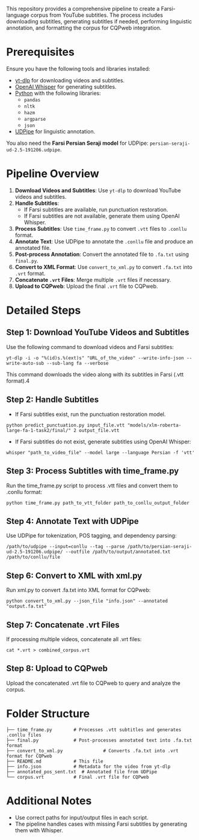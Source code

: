 
This repository provides a comprehensive pipeline to create a Farsi-language corpus from YouTube subtitles. The process includes downloading subtitles, generating subtitles if needed, performing linguistic annotation, and formatting the corpus for CQPweb integration.

# Prerequisites

Ensure you have the following tools and libraries installed:

- [yt-dlp](https://github.com/yt-dlp/yt-dlp) for downloading videos and subtitles.
- [OpenAI Whisper](https://github.com/openai/whisper) for generating subtitles.
- [Python](https://www.python.org/) with the following libraries:
  - `pandas`
  - `nltk`
  - `hazm`
  - `argparse`
  - `json`
- [UDPipe](https://ufal.mff.cuni.cz/udpipe) for linguistic annotation.

You also need the **Farsi Persian Seraji model** for UDPipe: `persian-seraji-ud-2.5-191206.udpipe`.

# Pipeline Overview

1. **Download Videos and Subtitles**: Use `yt-dlp` to download YouTube videos and subtitles.
2. **Handle Subtitles**:
   - If Farsi subtitles are available, run punctuation restoration.
   - If Farsi subtitles are not available, generate them using OpenAI Whisper.
3. **Process Subtitles**: Use `time_frame.py` to convert `.vtt` files to `.conllu` format.
4. **Annotate Text**: Use UDPipe to annotate the `.conllu` file and produce an annotated file.
5. **Post-process Annotation**: Convert the annotated file to `.fa.txt` using `final.py`.
6. **Convert to XML Format**: Use `convert_to_xml.py` to convert `.fa.txt` into `.vrt` format.
7. **Concatenate `.vrt` Files**: Merge multiple `.vrt` files if necessary.
8. **Upload to CQPweb**: Upload the final `.vrt` file to CQPweb.

# Detailed Steps

## Step 1: Download YouTube Videos and Subtitles

Use the following command to download videos and Farsi subtitles:

```
yt-dlp -i -o "%(id)s.%(ext)s" "URL_of_the_video" --write-info-json --write-auto-sub --sub-lang fa --verbose 
```

This command downloads the video along with its subtitles in Farsi (.vtt format).4

## Step 2: Handle Subtitles

- If Farsi subtitles exist, run the punctuation restoration model.
```
python predict_punctuation.py input_file.vtt "models/xlm-roberta-large-fa-1-task2/final/" 2 output_file.vtt
```
- If Farsi subtitles do not exist, generate subtitles using OpenAI Whisper:

```
whisper "path_to_video_file" --model large --language Persian -f 'vtt'
```
## Step 3: Process Subtitles with time_frame.py

Run the time_frame.py script to process .vtt files and convert them to .conllu format:

```
python time_frame.py path_to_vtt_folder path_to_conllu_output_folder
```

## Step 4: Annotate Text with UDPipe

Use UDPipe for tokenization, POS tagging, and dependency parsing:

```
/path/to/udpipe --input=conllu --tag --parse /path/to/persian-seraji-ud-2.5-191206.udpipe/ --outfile /path/to/output/annotated.txt /path/to/conllu/file
```

## Step 6: Convert to XML with xml.py

Run xml.py to convert .fa.txt into XML format for CQPweb:

```
python convert_to_xml.py --json_file "info.json" --annotated "output.fa.txt"
```

## Step 7: Concatenate .vrt Files

If processing multiple videos, concatenate all .vrt files:

```
cat *.vrt > combined_corpus.vrt
```

## Step 8: Upload to CQPweb

Upload the concatenated .vrt file to CQPweb to query and analyze the corpus.


# Folder Structure
```
├── time_frame.py        # Processes .vtt subtitles and generates .conllu files
├── final.py             # Post-processes annotated text into .fa.txt format
├── convert_to_xml.py               # Converts .fa.txt into .vrt format for CQPweb
├── README.md            # This file
├── info.json            # Metadata for the video from yt-dlp
├── annotated_pos_sent.txt  # Annotated file from UDPipe
└── corpus.vrt           # Final .vrt file for CQPweb

```

# Additional Notes

- Use correct paths for input/output files in each script.
- The pipeline handles cases with missing Farsi subtitles by generating them with Whisper.
